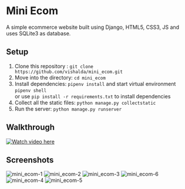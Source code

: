 # Mini Ecom

A simple ecommerce website built using Django, HTML5, CSS3, JS and uses SQLite3 as database.

## Setup

1. Clone this repository : `git clone https://github.com/vishalda/mini_ecom.git`
2. Move into the directory: `cd mini_ecom`
3. Install dependencies: `pipenv install` and start virtual environment `pipenv shell` <br/> or use `pip install -r requirements.txt` to install dependencies
4. Collect all the static files: `python manage.py collectstatic`
5. Run the server: `python manage.py runserver`

## Walkthrough

[![Watch video here](https://img.youtube.com/vi/JVTYuBnrwjk/0.jpg)](https://www.youtube.com/watch?v=JVTYuBnrwjk)

## Screenshots

![mini_ecom-1](https://user-images.githubusercontent.com/67089703/135762588-6a6d925f-27a3-4786-b3dd-4a50f4ad0e4c.png)
![mini_ecom-2](https://user-images.githubusercontent.com/67089703/135762589-d279408c-1a8d-4f0c-8fcb-09daf79b7f1c.png)
![mini_ecom-3](https://user-images.githubusercontent.com/67089703/135762593-c65c35cb-a906-4e92-8cce-0785511dbd94.png)
![mini_ecom-6](https://user-images.githubusercontent.com/67089703/135762594-54254d03-e366-4ed4-bd08-ada5e63efd89.png)
![mini_ecom-4](https://user-images.githubusercontent.com/67089703/135762597-bbc53b80-2433-4420-8848-2d5cee1878c5.png)
![mini_ecom-5](https://user-images.githubusercontent.com/67089703/135762598-83d0ecb2-d804-4c93-b434-04affbe7d0d3.png)
